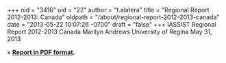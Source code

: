 +++
nid = "3416"
uid = "22"
author = "t.alatera"
title = "Regional Report 2012-2013: Canada"
oldpath = "/about/regional-report-2012-2013-canada"
date = "2013-05-22 10:07:26 -0700"
draft = "false"
+++
IASSIST Regional Report 2012-2013
Canada
Marilyn Andrews
University of Regina
May 31, 2013

» **[Report in PDF format](/file/about/canada_regional_report_2012-2013.pdf).**
